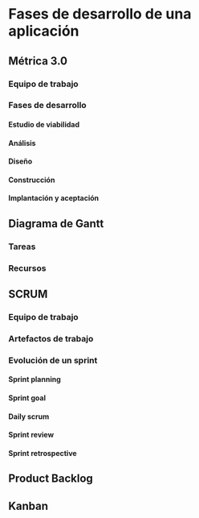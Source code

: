 # Fases de desarrollo de una aplicación

## Métrica 3.0

### Equipo de trabajo

### Fases de desarrollo

#### Estudio de viabilidad

#### Análisis

#### Diseño

#### Construcción

#### Implantación y aceptación

## Diagrama de Gantt

### Tareas

### Recursos

## SCRUM

### Equipo de trabajo

### Artefactos de trabajo

### Evolución de un sprint

#### Sprint planning

#### Sprint goal

#### Daily scrum

#### Sprint review

#### Sprint retrospective

## Product Backlog

## Kanban